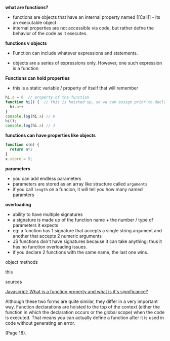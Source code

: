 __what are functions?__ 

- functions are objects that have an internal property named [[Call]] - its an executable object
- internal properties are not accessible via code, but rather defne the behavior of the code as it executes. 

__functions v objects__

- Function can include whatever expressions and statements.

- objects are a series of expressions only.  However, one such expression is a function 

  

__Functions can hold properties__

- this is a static variable / property  of itself  that will remember



```js
hi.a = 0  // property of the function
function hi() {  // this is hoisted up, so we can assign prior to declaration
  hi.a++  
}
console.log(hi.a) // 0
hi();
console.log(hi.a) // 1
```

__functions can have properties like objects__

```js
function x(n) {
  return n*2
}
x.store = 5;
```

__parameters__

- you can add endless parameters
- parameters are stored as an array like structure called `arguments`
- if you call `length` on a funcion, it will tell you how many named paramters

__overloading__

- ability to have multiple signatures
- a signature is made up of the function name + the number / type of parameters it expects
- eg: a function has 1 signature that accepts a single string argument and another that accepts 2 numeric arguments
- JS functions don't have signatures because it can take anything; thus it has no function overloading issues. 
- if you declare 2 functions with the same name, the last one wins.  

object methods

this



sources

[Javascript: What is a function property and what is it's significance?](https://stackoverflow.com/questions/39138253/javascript-what-is-a-function-property-and-what-is-its-significance)

Although these two forms are quite similar, they differ in a very important way. Function declarations are hoisted to the top of the context (either the function in which the declaration occurs or the global scope) when the code is executed. That means you can actually define a function after it is used in code without generating an error.

(Page 18). 